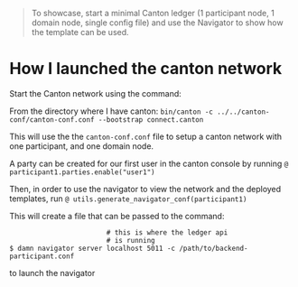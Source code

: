 > To showcase, start a minimal Canton ledger (1 participant node, 1 domain node, single config file) and use the Navigator to show how the template can be used.

# How I launched the canton network

Start the Canton network using the command:

From the directory where I have canton:
`bin/canton -c ../../canton-conf/canton-conf.conf --bootstrap connect.canton`

This will use the the `canton-conf.conf` file to setup a canton network with one participant, and one domain node.

A party can be created for our first user in the canton console by running
`@ participant1.parties.enable("user1")`

Then, in order to use the navigator to view the network and the deployed templates, run
`@ utils.generate_navigator_conf(participant1)`

This will create a file that can be passed to the command:
```
                        # this is where the ledger api
                        # is running
$ damn navigator server localhost 5011 -c /path/to/backend-participant.conf
```

to launch the navigator



